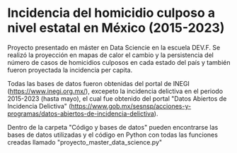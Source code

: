 # Incidencia del homicidio culposo a nivel estatal en México (2015-2023)
 Proyecto presentado en máster en Data Sciencie en la escuela DEV.F. Se realizó la proyección en mapas de calor el cambio y la persistencia del número de casos de homicidios culposos en cada estado del país y también fueron proyectada la incidencia per capita.

Todas las bases de datos fueron obtenidas del portal de INEGI (https://www.inegi.org.mx/), excepeto la incidencia delictiva en el periodo 2015-2023 (hasta mayo), el cual fue obtenido del portal "Datos Abiertos de Incidencia Delictiva" (https://www.gob.mx/sesnsp/acciones-y-programas/datos-abiertos-de-incidencia-delictiva).

Dentro de la carpeta "Código y bases de datos" pueden encontrarse las bases de datos utilizadas y el código en Python con todas las funciones creadas llamado "proyecto_master_data_science.py"
